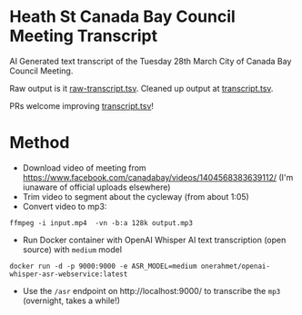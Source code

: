 Heath St Canada Bay Council Meeting Transcript
==============================================

AI Generated text transcript of the Tuesday 28th March City of Canada Bay Council Meeting.

Raw output is it [raw-transcript.tsv](raw-transcript.tsv). Cleaned up output at [transcript.tsv](transcript.tsv).

PRs welcome improving [transcript.tsv](transcript.tsv)!

# Method

- Download video of meeting from https://www.facebook.com/canadabay/videos/1404568383639112/ (I'm iunaware of official uploads elsewhere)
- Trim video to segment about the cycleway (from about 1:05)
- Convert video to mp3:

```
ffmpeg -i input.mp4  -vn -b:a 128k output.mp3
```
- Run Docker container with OpenAI Whisper AI text transcription (open source) with `medium` model

```
docker run -d -p 9000:9000 -e ASR_MODEL=medium onerahmet/openai-whisper-asr-webservice:latest
```

- Use the `/asr` endpoint on http://localhost:9000/ to transcribe the `mp3` (overnight, takes a while!)

